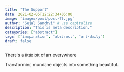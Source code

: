 ```yaml
---
title: "The Support"
date: 2021-02-05T12:22:34+06:00
image: "images/post/post-79.jpg"
author: "Sejal Sanghvi" # use capitalize
description: "This is meta description."
categories: ["abstract"]
tags: ["inspiration", "abstract", "art-daily"]
draft: false
---
```

There's a little bit of art everywhere.

Transforming mundane objects into something beautiful..